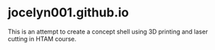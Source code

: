 # jocelyn001.github.io
This is an attempt to create a concept shell using 3D printing and laser cutting in HTAM course.
